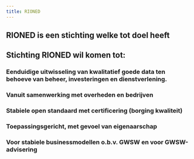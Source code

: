 ```yaml
---
title: RIONED
---
```


## RIONED is een stichting welke tot doel heeft
## Stichting RIONED wil komen tot:
### Eenduidige uitwisseling van kwalitatief goede data ten behoeve van beheer, investeringen en dienstverlening.
### Vanuit samenwerking met overheden en bedrijven
### Stabiele open standaard met certificering (borging kwaliteit)
### Toepassingsgericht, met gevoel van eigenaarschap
### Voor stabiele businessmodellen o.b.v. GWSW en voor GWSW-advisering
##
##
